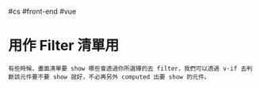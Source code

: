 #cs #front-end #vue 

# 用作 Filter 清單用
	有些時候，畫面清單要 show 哪些會透過你所選擇的去 filter，我們可以透過 v-if 去判斷該元件要不要 show 就好，不必再另外 computed 出要 show 的元件。